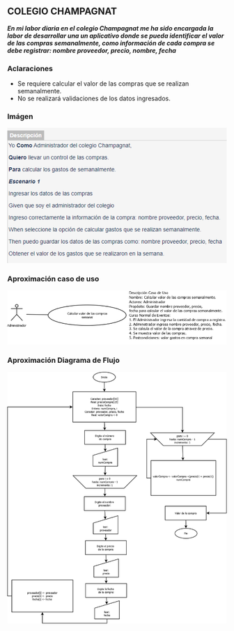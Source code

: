 ## COLEGIO CHAMPAGNAT
***En mi labor diaria en el colegio Champagnat me ha sido encargada la labor de desarrollar una un aplicativo donde se pueda identificar el valor de las compras semanalmente, como información de cada compra se debe registrar: nombre proveedor, precio, nombre, fecha***
### Aclaraciones
- Se requiere calcular el valor de las compras que se realizan semanalmente.
- No se realizará validaciones de los datos ingresados.
### Imágen
![Historia de usuario](https://github.com/joanlero/estructuradatos-2.io/blob/f0adcf5b9f4f988aa15d32d3a2dc8c3a92e6dc27/imagen.PNG)

### Aproximación caso de uso
![Casos de Uso](https://github.com/joanlero/estructuradatos-2.io/blob/b0a38886ef13e08c1b26bdc54c502a67cbb78ceb/Casos%20de%20usos.PNG)

### Aproximación Diagrama de Flujo
![Diagrma de Flujo](https://github.com/joanlero/estructuradatos-2.io/blob/818a7cdbdb6e4a51ddb5d040e46cfcb7a8a8928a/diagramaFlujo.png)

